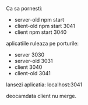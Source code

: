 Ca sa pornesti:
  - server-old
      npm start
  - client-old
    npm start 3041
  - client
    npm start 3040


aplicatiile ruleaza pe porturile:

- server 3030
- server-old 3031
- client 3040
- client-old 3041

lansezi aplicatia: localhost:3041

deocamdata client nu merge.